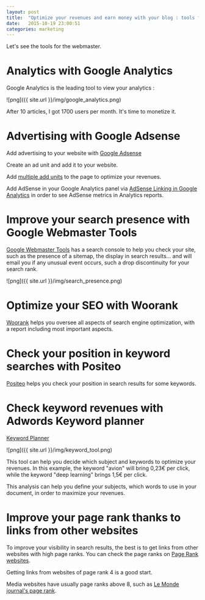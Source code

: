 ```yaml
---
layout: post
title:  "Optimize your revenues and earn money with your blog : tools for the webmaster"
date:   2015-10-19 23:00:51
categories: marketing
---
```


Let's see the tools for the webmaster.


# Analytics with Google Analytics

Google Analytics is the leading tool to view your analytics :

![png]({{ site.url }}/img/google_analytics.png)

After 10 articles, I got 1700 users per month. It's time to monetize it.

# Advertising with Google Adsense

Add advertising to your website with [Google Adsense](http://www.google.com/adsense)

Create an ad unit and add it to your website.

Add [multiple add units](https://support.google.com/adsense/answer/187698?hl=en&ref_topic=2717009) to the page to optimize your revenues.

Add AdSense in your Google Analytics panel via [AdSense Linking in Google Analytics](https://support.google.com/adsense/answer/6084409?hl=en) in order to see AdSense metrics in Analytics reports.


# Improve your search presence with Google Webmaster Tools

[Google Webmaster Tools](http://www.google.com/webmasters/tools) has a search console to help you check your site, such as the presence of a sitemap, the display in search results... and will email you if any unusual event occurs, such a drop discontinuity for your search rank.

![png]({{ site.url }}/img/search_presence.png)


# Optimize your SEO with Woorank


[Woorank](https://www.woorank.com) helps you oversee all aspects of search engine optimization, with a report including most important aspects.


# Check your position in keyword searches with Positeo

[Positeo](http://www.positeo.com/check-position/) helps you check your position in search results for some keywords.


# Check keyword revenues with Adwords Keyword planner

[Keyword Planner](https://adwords.google.com/KeywordPlanner)

![png]({{ site.url }}/img/keyword_tool.png)

This tool can help you decide which subject and keywords to optimize your revenues. In this example, the keyword "avion" will bring 0,23€ per click, while the keyword "deep learning" brings 1,5€ per click.

This analysis can help you define your subjects, which words to use in your document, in order to maximize your revenues.


# Improve your page rank thanks to links from other websites

To improve your visibility in search results, the best is to get links from other websites with high page ranks. You can check the page ranks on [Page Rank websites](http://www.pagerank.fr).

Getting links from websites of page rank 4 is a good start.

Media websites have usually page ranks above 8, such as  [Le Monde journal's page rank](http://www.pagerank.fr/rapport-indexation.fr.html?uri=www.lemonde.fr).
